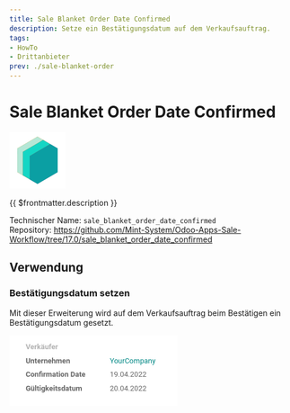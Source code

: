 ```yaml
---
title: Sale Blanket Order Date Confirmed
description: Setze ein Bestätigungsdatum auf dem Verkaufsauftrag.
tags:
- HowTo
- Drittanbieter
prev: ./sale-blanket-order
---
```

# Sale Blanket Order Date Confirmed
![icon_oms_box](attachments/icons_odoo_mint_system.png)

{{ $frontmatter.description }}

Technischer Name: `sale_blanket_order_date_confirmed`\
Repository: <https://github.com/Mint-System/Odoo-Apps-Sale-Workflow/tree/17.0/sale_blanket_order_date_confirmed>

## Verwendung

### Bestätigungsdatum setzen

Mit dieser Erweiterung wird auf dem Verkaufsauftrag beim Bestätigen ein Bestätigungsdatum gesetzt.

![](attachments/Sale%20Blanket%20Order%20Date%20Confirmed.png)